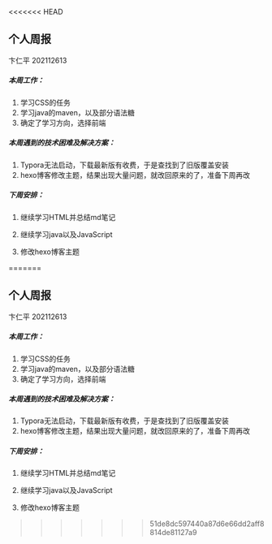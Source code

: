 <<<<<<< HEAD
## 个人周报

卞仁平 202112613

##### 本周工作：

1. 学习CSS的任务
2. 学习java的maven，以及部分语法糖
3. 确定了学习方向，选择前端

##### 本周遇到的技术困难及解决方案：

1. Typora无法启动，下载最新版有收费，于是查找到了旧版覆盖安装
2. hexo博客修改主题，结果出现大量问题，就改回原来的了，准备下周再改

##### 下周安排：

1. 继续学习HTML并总结md笔记

2. 继续学习java以及JavaScript

3. 修改hexo博客主题

   

=======
## 个人周报

卞仁平 202112613

##### 本周工作：

1. 学习CSS的任务
2. 学习java的maven，以及部分语法糖
3. 确定了学习方向，选择前端

##### 本周遇到的技术困难及解决方案：

1. Typora无法启动，下载最新版有收费，于是查找到了旧版覆盖安装
2. hexo博客修改主题，结果出现大量问题，就改回原来的了，准备下周再改

##### 下周安排：

1. 继续学习HTML并总结md笔记

2. 继续学习java以及JavaScript

3. 修改hexo博客主题

   

>>>>>>> 51de8dc597440a87d6e66dd2aff8814de81127a9
